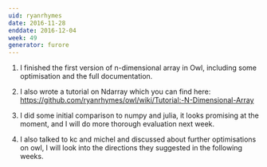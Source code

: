 ```yaml
---
uid: ryanrhymes
date: 2016-11-28
enddate: 2016-12-04
week: 49
generator: furore
---
```


1. I finished the first version of n-dimensional array in Owl, including some optimisation and the full documentation.

2. I also wrote a tutorial on Ndarray which you can find here: https://github.com/ryanrhymes/owl/wiki/Tutorial:-N-Dimensional-Array

3. I did some initial comparison to numpy and julia, it looks promising at the moment, and I will do more thorough evaluation next week.

4. I also talked to kc and michel and discussed about further optimisations on owl, I will look into the directions they suggested in the following weeks.

